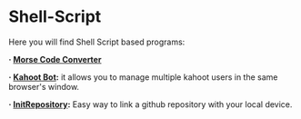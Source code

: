 # Shell-Script
Here you will find Shell Script based programs:

**· [Morse Code Converter](https://github.com/Jkutkut/Sh_Morse-Code-Converter)** 

**· [Kahoot Bot](https://github.com/Jkutkut/Sh_Kahoot-multi-account-bot):** it allows you to manage multiple kahoot users in the same browser's window.

**· [InitRepository](https://github.com/Jkutkut/Sh_InitRepository):** Easy way to link a github repository with your local device. 
